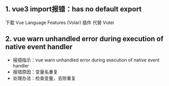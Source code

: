 ## 1. vue3 import报错：has no default export

下载  Vue Language Features (Volar) 插件 代替 Vuter



## 2. vue warn unhandled error during execution of native event handler

- 报错指示：vue warn unhandled error during execution of native event handler
- 报错原因：变量名重复
- 处理办法：检查变量，去除重复